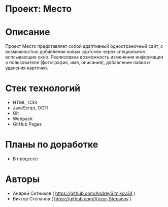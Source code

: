# Проект: Место
# Описание
Проект Место представляет собой адаптивный одностраничный сайт, с возможностью добавления новых карточек через специальное всплывающие окно. Реализована возможность изменения информации о пользователе (фотография, имя, описания), добавление лайка и удаления карточки.
# Стек технологий
* HTML, CSS
* JavaScript, ООП
* Git
* Webpack
* GitHub Pages
# Планы по доработке
* В процессе
# Авторы
* Андрей Ситников ( https://github.com/AndreySitnikov34 )
* Виктор Степанов ( https://github.com/Victor-Stepanov )
